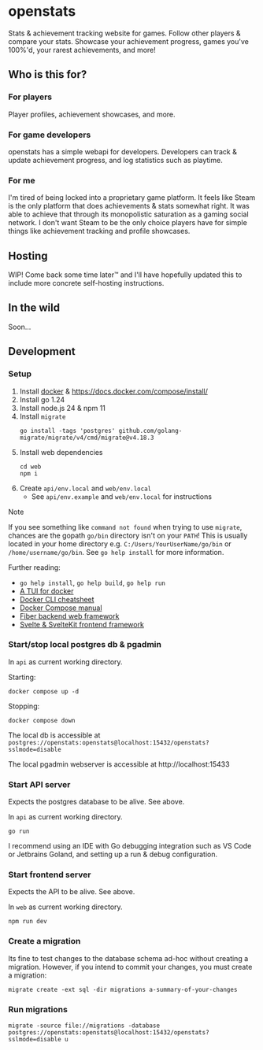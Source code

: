 # openstats

Stats & achievement tracking website for games. Follow other players & compare your stats. Showcase your achievement 
progress, games you've 100%'d, your rarest achievements, and more!

## Who is this for?

### For players

Player profiles, achievement showcases, and more.

### For game developers

openstats has a simple webapi for developers. Developers can track & update achievement progress, and log statistics 
such as playtime.

### For me

I'm tired of being locked into a proprietary game platform. It feels like Steam is the only platform that does 
achievements & stats somewhat right. It was able to achieve that through its monopolistic saturation as a gaming social 
network. I don't want Steam to be the only choice players have for simple things like achievement tracking and profile 
showcases.

## Hosting

WIP! Come back some time later™ and I'll have hopefully updated this to include more concrete self-hosting 
instructions.

## In the wild

Soon...

## Development

### Setup

1. Install [docker](https://docs.docker.com/engine/install/) & https://docs.docker.com/compose/install/
2. Install go 1.24
3. Install node.js 24 & npm 11
4. Install `migrate`
    ```shell
    go install -tags 'postgres' github.com/golang-migrate/migrate/v4/cmd/migrate@v4.18.3
    ```
5. Install web dependencies
    ```shell
    cd web
    npm i
    ```
6. Create `api/env.local` and `web/env.local`
   - See `api/env.example` and `web/env.local` for instructions

> [!NOTE]
> If you see something like `command not found` when trying to use `migrate`, chances are the gopath `go/bin` directory isn't on your `PATH`! This is usually located in your home directory e.g. `C:/Users/YourUserName/go/bin` or `/home/username/go/bin`. See `go help install` for more information.

Further reading:

- `go help install`, `go help build`, `go help run`
- [A TUI for docker](https://github.com/jesseduffield/lazydocker)
- [Docker CLI cheatsheet](https://docs.docker.com/get-started/docker_cheatsheet.pdf)
- [Docker Compose manual](https://docs.docker.com/compose/)
- [Fiber backend web framework](https://gofiber.io)
- [Svelte & SvelteKit frontend framework](https://svelte.dev/)

### Start/stop local postgres db & pgadmin

In `api` as current working directory.

Starting:

```shell
docker compose up -d
```

Stopping:

```shell
docker compose down
```

The local db is accessible at `postgres://openstats:openstats@localhost:15432/openstats?sslmode=disable`

The local pgadmin webserver is accessible at http://localhost:15433

### Start API server

Expects the postgres database to be alive. See above.

In `api` as current working directory.

```shell
go run
```

I recommend using an IDE with Go debugging integration such as VS Code or Jetbrains Goland, and setting up
a run & debug configuration.

### Start frontend server

Expects the API to be alive. See above.

In `web` as current working directory.

```shell
npm run dev
```

### Create a migration

Its fine to test changes to the database schema ad-hoc without creating a migration. However, if you intend to commit
your changes, you must create a migration:

```shell
migrate create -ext sql -dir migrations a-summary-of-your-changes
```

### Run migrations 

```shell
migrate -source file://migrations -database postgres://openstats:openstats@localhost:15432/openstats?sslmode=disable u
```
